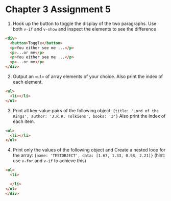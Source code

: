 # Chapter 3 Assignment 5

  1. Hook up the button to toggle the display of the two paragraphs.
  Use both `v-if` and `v-show` and inspect the elements to see the difference
  ```html
  <div>
    <button>Toggle</button>
    <p>You either see me ...</p>
    <p>...or me</p>
    <p>You either see me ...</p>
    <p>...or me</p>
  </div>
  ```

  2. Output an `<ul>` of array elements of your choice.
    Also print the index of each element.
  ```html
  <ul>
    <li></li>
  </ul>
  ```

  3. Print all key-value pairs of the following object:
  `{title: 'Lord of the Rings', author: 'J.R.R. Tolkiens', books: '3'}`
  Also print the index of each item.
  ```html
  <ul>
    <li></li>
  </ul>
  ```

  4. Print only the values of the following object
  and Create a nested loop for the array:
  `{name: 'TESTOBJECT', data: [1.67, 1.33, 0.98, 2.21]}`
  (hint: use `v-for` and `v-if` to achieve this)
  ```html
  <ul>
    <li>

    </li>
  </ul>
</div>
```
